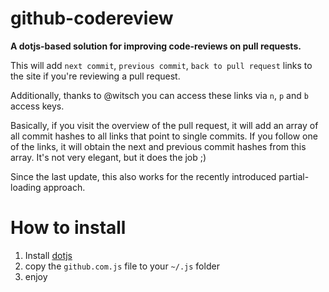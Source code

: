 github-codereview
=================

**A dotjs-based solution for improving code-reviews on pull requests.**

This will add ``next commit``, ``previous commit``, ``back to pull request`` links to the site if you're reviewing a pull request. 

Additionally, thanks to @witsch you can access these links via `n`, `p` and `b` access keys.

Basically, if you visit the overview of the pull request, it will add an array of all commit hashes to all links that point to single commits. If you follow one of the links, it will obtain the next and previous commit hashes from this array. It's not very elegant, but it does the job ;)

Since the last update, this also works for the recently introduced partial-loading approach.

How to install
=================

1. Install [dotjs](https://github.com/defunkt/dotjs)
2. copy the ``github.com.js`` file to your ``~/.js`` folder
3. enjoy
